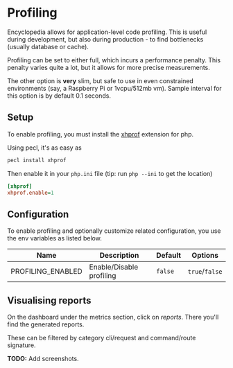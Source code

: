 # Profiling

Encyclopedia allows for application-level code profiling.
This is useful during development, but also during production - to find bottlenecks (usually database or cache).

Profiling can be set to either full, which incurs a performance penalty.
This penalty varies quite a lot, but it allows for more precise measurements.

The other option is **very** slim, but safe to use in even constrained environments (say, a Raspberry Pi or 1vcpu/512mb vm).
Sample interval for this option is by default 0.1 seconds.

## Setup

To enable profiling, you must install the [xhprof](https://pecl.php.net/package/xhprof) extension for php.

Using pecl, it's as easy as

```bash
pecl install xhprof
```

Then enable it in your `php.ini` file (tip: run `php --ini` to get the location)

```ini
[xhprof]
xhprof.enable=1
```

## Configuration

To enable profiling and optionally customize related configuration,
you use the env variables as listed below. 

| Name | Description | Default | Options |
|------|-------------|---------|---------|
| PROFILING_ENABLED | Enable/Disable profiling | `false` | `true`/`false` |

## Visualising reports

On the dashboard under the metrics section, click on _reports_.
There you'll find the generated reports.

These can be filtered by category cli/request and command/route signature.

**TODO:** Add screenshots.
